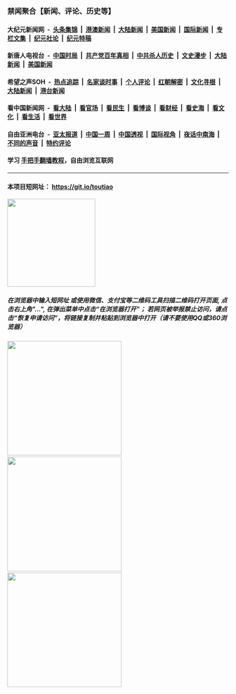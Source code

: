 ### 禁闻聚合【新闻、评论、历史等】

#### 大纪元新闻网 &nbsp;-&nbsp; [头条集锦](indexes/E头条集锦.md?t=02070501) &nbsp;|&nbsp; [港澳新闻](indexes/E港澳新闻.md?t=02070501)  &nbsp;|&nbsp; [大陆新闻](indexes/E大陆新闻.md?t=02070501) &nbsp;|&nbsp; [美国新闻](indexes/E美国新闻.md?t=02070501) &nbsp;|&nbsp; [国际新闻](indexes/E国际新闻.md?t=02070501) &nbsp;|&nbsp; [专栏文集](indexes/E专栏文集.md?t=02070501) &nbsp;|&nbsp; [纪元社论](indexes/E纪元社论.md?t=02070501) &nbsp;|&nbsp; [纪元特稿](indexes/E纪元特稿.md?t=02070501) 

#### 新唐人电视台 &nbsp;-&nbsp; [中国时局](indexes/N中国时局.md?t=02070501) &nbsp;|&nbsp; [共产党百年真相](indexes/N共产党百年真相.md?t=02070501) &nbsp;|&nbsp; [中共杀人历史](indexes/N中共杀人历史.md?t=02070501) &nbsp;|&nbsp; [文史漫步](indexes/N文史漫步.md?t=02070501) &nbsp;|&nbsp; [大陆新闻](indexes/N大陆新闻.md?t=02070501) &nbsp;|&nbsp; [美国新闻](indexes/N美国新闻.md?t=02070501)

#### 希望之声SOH &nbsp;-&nbsp; [热点追踪](indexes/H热点追踪.md?t=02070501) &nbsp;|&nbsp; [名家谈时事](indexes/H名家谈时事.md?t=02070501) &nbsp;|&nbsp; [个人评论](indexes/H个人评论.md?t=02070501)  &nbsp;|&nbsp; [红朝解密](indexes/H红朝解密.md?t=02070501) &nbsp;|&nbsp; [文化寻根](indexes/H文化寻根.md?t=02070501) &nbsp;|&nbsp; [大陆新闻](indexes/H大陆新闻.md?t=02070501) &nbsp;|&nbsp; [港台新闻](indexes/H港台新闻.md?t=02070501)

#### 看中国新闻网 &nbsp;-&nbsp; [看大陆](indexes/S看大陆.md?t=02070501) &nbsp;|&nbsp; [看官场](indexes/S看官场.md?t=02070501) &nbsp;|&nbsp; [看民生](indexes/S看民生.md?t=02070501)  &nbsp;|&nbsp; [看博谈](indexes/S看博谈.md?t=02070501) &nbsp;|&nbsp; [看财经](indexes/S看财经.md?t=02070501) &nbsp;|&nbsp; [看史海](indexes/S看史海.md?t=02070501) &nbsp;|&nbsp; [看文化](indexes/S看文化.md?t=02070501) &nbsp;|&nbsp; [看生活](indexes/S看生活.md?t=02070501) &nbsp;|&nbsp; [看世界](indexes/S看世界.md?t=02070501)

#### 自由亚洲电台 &nbsp;-&nbsp; [亚太报道](indexes/R亚太报道.md?t=02070501) &nbsp;|&nbsp; [中国一周](indexes/R中国一周.md?t=02070501) &nbsp;|&nbsp; [中国透视](indexes/R中国透视.md?t=02070501)  &nbsp;|&nbsp; [国际视角](indexes/R国际视角.md?t=02070501) &nbsp;|&nbsp; [夜话中南海](indexes/R夜话中南海.md?t=02070501) &nbsp;|&nbsp; [不同的声音](indexes/R不同的声音.md?t=02070501) &nbsp;|&nbsp; [特约评论](indexes/R特约评论.md?t=02070501)

#### 学习 [手把手翻墙教程](https://github.com/gfw-breaker/guides/wiki)，自由浏览互联网

----

#### 本项目短网址： https://git.io/toutiao
<img src="https://raw.githubusercontent.com/gfw-breaker/banned-news/master/scripts/img/qr.png" width="200px"/>  

##### 在浏览器中输入短网址 或使用微信、支付宝等二维码工具扫描二维码打开页面, 点击右上角"...", 在弹出菜单中点击“在浏览器打开”； 若网页被举报禁止访问，请点击“恢复申请访问”，将链接复制并粘贴到浏览器中打开（请不要使用QQ或360浏览器）

<img src="https://raw.githubusercontent.com/gfw-breaker/banned-news/master/scripts/img/1.png" width="260px"/> &nbsp; <img src="https://raw.githubusercontent.com/gfw-breaker/banned-news/master/scripts/img/2.png" width="260px"/> &nbsp; <img src="https://raw.githubusercontent.com/gfw-breaker/banned-news/master/scripts/img/3.png" width="260px"/>
